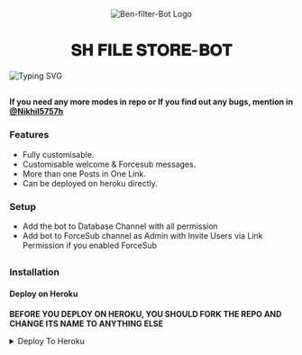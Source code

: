<p align="center">
  <img src="https://telegra.ph/file/bac95dc890b387969e6e5.jpg" alt="Ben-filter-Bot Logo">
</p>
<h1 align="center">
   𝐒𝐇 𝐅𝐈𝐋𝐄 𝐒𝐓𝐎𝐑𝐄-𝐁𝐎𝐓
</h1>

![Typing SVG](https://readme-typing-svg.herokuapp.com/?lines=𝑊𝑒𝑙𝑐𝑜𝑚𝑒+𝑇𝑜+𝐅𝐈𝐋𝐄-𝐒𝐓𝐎𝐑𝐄-𝐁𝐎𝐓!)
</p>

##

**If you need any more modes in repo or If you find out any bugs, mention in [@Nikhil5757h](https://www.telegram.dog/Nikhil5757h)**

### Features
- Fully customisable.
- Customisable welcome & Forcesub messages.
- More than one Posts in One Link.
- Can be deployed on heroku directly.

### Setup

- Add the bot to Database Channel with all permission
- Add bot to ForceSub channel as Admin with Invite Users via Link Permission if you enabled ForceSub 

##
### Installation
#### Deploy on Heroku
**BEFORE YOU DEPLOY ON HEROKU, YOU SHOULD FORK THE REPO AND CHANGE ITS NAME TO ANYTHING ELSE**<br>
<details><summary>Deploy To Heroku</summary>
<p>
<br>
<a href="https://heroku.com/deploy?template=https://github.com/NikhilNGY/File-sharing">
  <img src="https://www.herokucdn.com/deploy/button.svg" alt="Deploy To Heroku">

<details><summary>Deploy To Koyeb</summary>
<br>
<b>The fastest way to deploy the application is to click the Deploy to Koyeb button below.</b>
<br>
<br>

#### Deploy on Koyeb

The fastest way to deploy the application is to click the **Deploy to Koyeb** button below.


[![Deploy to Koyeb](https://www.koyeb.com/static/images/deploy/button.svg)](https://app.koyeb.com/deploy?type=git&repository=github.com/NikhilNGY/File-Sharing&branch=main)

<a href="https://render.com/deploy?repo=https://github.com/NikhilNGY/File-sharing">
  <img src="https://render.com/images/deploy-to-render-button.svg" alt="Deploy to Render">
</a>


  
